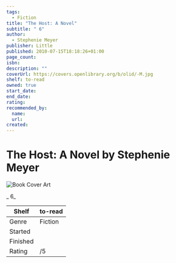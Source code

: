 ```yaml
---
tags:
  - Fiction
title: "The Host: A Novel"
subtitle: " 6"
author:
  - Stephenie Meyer
publisher: Little
published: 2010-07-15T18:18:26+01:00
page_count:
isbn:
description: ""
coverUrl: https://covers.openlibrary.org/b/olid/-M.jpg
shelf: to-read
owned: true
start_date:
end_date:
rating:
recommended_by:
  name:
  url:
created:
---
```


# The Host: A Novel by Stephenie Meyer

![Book Cover Art](https://covers.openlibrary.org/b/olid/-M.jpg)

_ 6_

| Shelf | to-read |
| --- | --- |
| Genre | Fiction |
| Started |  |
| Finished |  |
| Rating | /5 |

